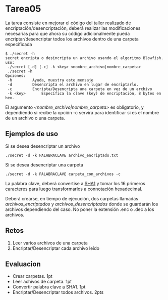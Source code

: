 # Tarea05

La tarea consiste en mejorar el código del taller realizado de encriptación/desencriptación, deberá realizar las modificaciones necesarias para que ahora su código adicionalmente pueda encriptar/desencriptar todos los archivos dentro de una carpeta especificada

```
$ ./secret -h
secret encripta o desincripta un archivo usando el algoritmo Blowfish.
uso:
 ./secret [-d] [-c] -k <key> <nombre_archivo|nombre_carpeta>
 ./secret -h
Opciones:
 -h			Ayuda, muestra este mensaje
 -d			Desencripta el archivo en lugar de encriptarlo.
 -c			Encripta/Desencripta una carpeta en vez de un archivo
 -k <key>		Específica la clave (key) de encriptación, 8 bytes en hex.
```

El argumento *<nombre_archivo|nombre_carpeta>* es obligatorio, y dependiendo si recibe la opción -c servirá para identificar si es el nombre de un archivo o una carpeta. 

## Ejemplos de uso
Si se desea desencriptar un archivo
```
./secret -d -k PALABRACLAVE archivo_encriptado.txt
```

Si se desea desencriptar una carpeta
```
./secret -d -k PALABRACLAVE carpeta_con_archivos -c
```

La palabra clave, deberá convertise a [SHA1](http://www.sha1-online.com/) y tomar los 16 primeros caracteres para luego transformarlos a connotación hexadecimal.


Deberá crearse, en tiempo de ejecución, dos carpetas llamadas _archivos_encriptados_ y _archivos_desencriptados_ donde se guardarán los archivos dependiendo del caso. No poner la extensión .enc o .dec a los archivos.

## Retos

1. Leer varios archivos de una carpeta
2. Encriptar/Desencriptar cada archivo leído


## Evaluacion

* Crear carpetas. 1pt
* Leer achivos de carpeta. 1pt
* Convertir palabra clave a SHA1. 1pt
* Encriptar/Desencriptar todos archivos. 2pts
